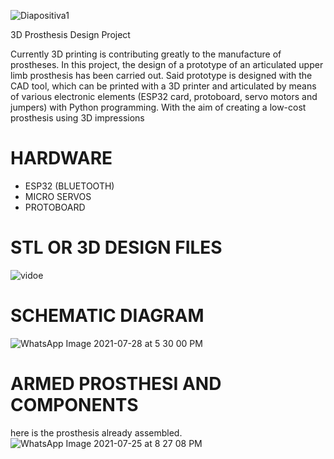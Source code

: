 ![Diapositiva1](https://user-images.githubusercontent.com/86431370/127567651-e8eba97c-f626-4354-ae72-0f272c9ef533.png)

3D Prosthesis Design Project

Currently 3D printing is contributing greatly to the manufacture of prostheses. In this project, the design of a prototype of an articulated upper limb prosthesis has been carried out. Said prototype is designed with the CAD tool, which can be printed with a 3D printer and articulated by means of various electronic elements (ESP32 card, protoboard, servo motors and jumpers) with Python programming. With the aim of creating a low-cost prosthesis using 3D impressions

# HARDWARE
- ESP32 (BLUETOOTH)
- MICRO SERVOS
- PROTOBOARD



# STL OR 3D DESIGN FILES

![vidoe](https://user-images.githubusercontent.com/86431370/127569215-167d9efd-ff30-4354-9d73-41d510bdca95.jpg)



# SCHEMATIC DIAGRAM
![WhatsApp Image 2021-07-28 at 5 30 00 PM](https://user-images.githubusercontent.com/86431370/127567593-5cd619f9-293c-4d7d-99fa-d289ae77ba12.jpeg)

# ARMED PROSTHESI AND COMPONENTS
here is the prosthesis already assembled.
![WhatsApp Image 2021-07-25 at 8 27 08 PM](https://user-images.githubusercontent.com/86431370/127569845-2a9e6f8f-5790-4b30-8310-0b12df1af249.jpeg)
